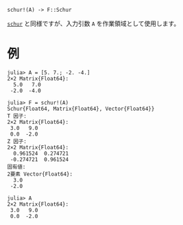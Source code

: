 ```
schur!(A) -> F::Schur
```

[`schur`](@ref) と同様ですが、入力引数 `A` を作業領域として使用します。

# 例

```jldoctest
julia> A = [5. 7.; -2. -4.]
2×2 Matrix{Float64}:
  5.0   7.0
 -2.0  -4.0

julia> F = schur!(A)
Schur{Float64, Matrix{Float64}, Vector{Float64}}
T 因子:
2×2 Matrix{Float64}:
 3.0   9.0
 0.0  -2.0
Z 因子:
2×2 Matrix{Float64}:
  0.961524  0.274721
 -0.274721  0.961524
固有値:
2要素 Vector{Float64}:
  3.0
 -2.0

julia> A
2×2 Matrix{Float64}:
 3.0   9.0
 0.0  -2.0
```
